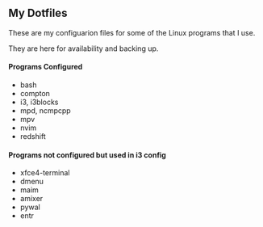 ## My Dotfiles
These are my configuarion files for some of the Linux programs that I use.

They are here for availability and backing up.

#### Programs Configured
* bash
* compton
* i3, i3blocks
* mpd, ncmpcpp
* mpv
* nvim
* redshift

#### Programs not configured but used in i3 config
* xfce4-terminal
* dmenu
* maim
* amixer
* pywal
* entr
